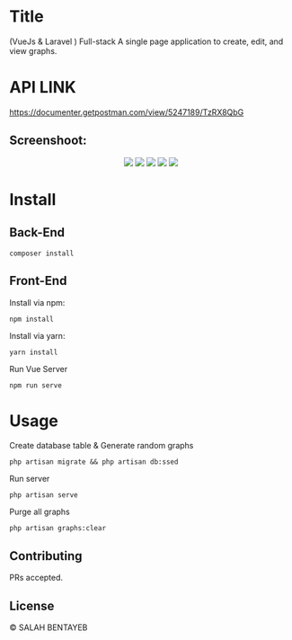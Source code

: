 # Title

(VueJs & Laravel ) Full-stack
A single page application to create, edit, and view graphs.

# API LINK
https://documenter.getpostman.com/view/5247189/TzRX8QbG
## Screenshoot:
<p align="center">
   <img src="https://i.ibb.co/58fW7DY/2021-05-17-01-54-13-Graph-Networker.png" />
   <img src="https://i.ibb.co/LnHP248/2021-05-17-01-55-14.png" />
   <img src="https://i.ibb.co/JtZq6tj/2021-05-17-01-54-38.png" />
   <img src="https://i.ibb.co/rHYCX45/2021-05-17-01-54-52.png" />
   <img src="https://i.ibb.co/NjqK6jv/2021-05-17-01-55-03-Window.png" />
</p>

# Install

## Back-End
```
composer install
```

## Front-End
Install via npm:
```
npm install 
```
Install via yarn:
```
yarn install 
```
Run Vue Server
```
npm run serve
```
# Usage
Create database table & Generate random graphs
```
php artisan migrate && php artisan db:ssed
```
Run server
```
php artisan serve
```
Purge all graphs
```
php artisan graphs:clear
```


## Contributing

PRs accepted.

## License

© SALAH BENTAYEB
